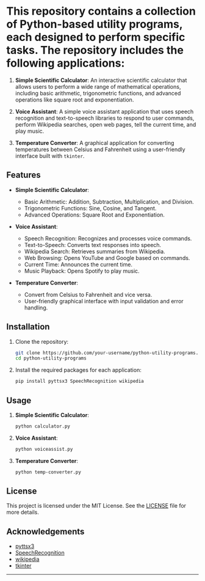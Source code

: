 # This repository contains a collection of Python-based utility programs, each designed to perform specific tasks. The repository includes the following applications:

1. **Simple Scientific Calculator**: An interactive scientific calculator that allows users to perform a wide range of mathematical operations, including basic arithmetic, trigonometric functions, and advanced operations like square root and exponentiation.

2. **Voice Assistant**: A simple voice assistant application that uses speech recognition and text-to-speech libraries to respond to user commands, perform Wikipedia searches, open web pages, tell the current time, and play music.

3. **Temperature Converter**: A graphical application for converting temperatures between Celsius and Fahrenheit using a user-friendly interface built with `tkinter`.

## Features

- **Simple Scientific Calculator**:
  - Basic Arithmetic: Addition, Subtraction, Multiplication, and Division.
  - Trigonometric Functions: Sine, Cosine, and Tangent.
  - Advanced Operations: Square Root and Exponentiation.

- **Voice Assistant**:
  - Speech Recognition: Recognizes and processes voice commands.
  - Text-to-Speech: Converts text responses into speech.
  - Wikipedia Search: Retrieves summaries from Wikipedia.
  - Web Browsing: Opens YouTube and Google based on commands.
  - Current Time: Announces the current time.
  - Music Playback: Opens Spotify to play music.

- **Temperature Converter**:
  - Convert from Celsius to Fahrenheit and vice versa.
  - User-friendly graphical interface with input validation and error handling.

## Installation

1. Clone the repository:
    ```bash
    git clone https://github.com/your-username/python-utility-programs.git
    cd python-utility-programs
    ```

2. Install the required packages for each application:
    ```bash
    pip install pyttsx3 SpeechRecognition wikipedia
    ```

## Usage

1. **Simple Scientific Calculator**:
    ```bash
    python calculator.py
    ```

2. **Voice Assistant**:
    ```bash
    python voiceassist.py
    ```

3. **Temperature Converter**:
    ```bash
    python temp-converter.py
    ```

## License

This project is licensed under the MIT License. See the [LICENSE](LICENSE) file for more details.

## Acknowledgements

- [pyttsx3](https://pypi.org/project/pyttsx3/)
- [SpeechRecognition](https://pypi.org/project/SpeechRecognition/)
- [wikipedia](https://pypi.org/project/wikipedia/)
- [tkinter](https://wiki.python.org/moin/TkInter)

---


